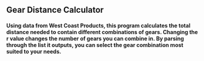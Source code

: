## Gear Distance Calculator
#### Using data from West Coast Products, this program calculates the total distance needed to contain different combinations of gears. Changing the r value changes the number of gears you can combine in. By parsing through the list it outputs, you can select the gear combination most suited to your needs.
